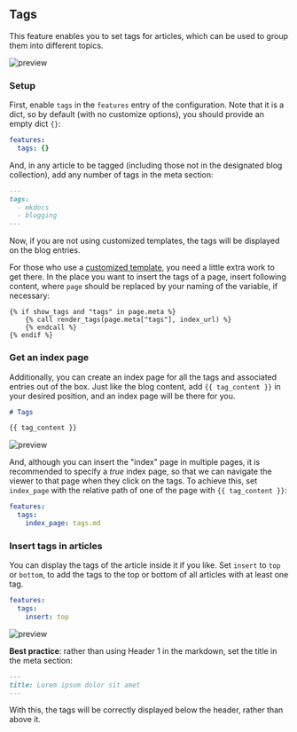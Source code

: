 ## Tags

This feature enables you to set tags for articles, which can be used to group them into different topics.

![preview](https://s2.loli.net/2021/12/03/H8wD4yY6W57TFbg.png)

### Setup

First, enable `tags` in the `features` entry of the configuration. Note that it is a dict, so by default (with no customize options), you should provide an empty dict `{}`:

```yaml title="mkdocs.yml"
features:
  tags: {}
```

And, in any article to be tagged (including those not in the designated blog collection), add any number of tags in the meta section:

```markdown title="article"
---
tags:
  - mkdocs
  - blogging
---
```

Now, if you are not using customized templates, the tags will be displayed on the blog entries.

For those who use a [customized template](template.md), you need a little extra work to get there. In the place you want to insert the tags of a page, insert following content, where `page` should be replaced by your naming of the variable, if necessary:

```jinja title="template"
{% if show_tags and "tags" in page.meta %}
    {% call render_tags(page.meta["tags"], index_url) %}
    {% endcall %}
{% endif %}
```

### Get an index page

Additionally, you can create an index page for all the tags and associated entries out of the box. Just like the blog content, add `{{ tag_content }}` in your desired position, and an index page will be there for you.

```markdown title="tags index page"
# Tags

{{ tag_content }}
```

![preview](https://s2.loli.net/2021/12/03/AudcmgG9N5HzEn4.png)

And, although you can insert the "index" page in multiple pages, it is recommended to specify a *true* index page, so that we can navigate the viewer to that page when they click on the tags. To achieve this, set `index_page` with the relative path of one of the page with `{{ tag_content }}`:

```yaml title="mkdocs.yml"
features:
  tags:
    index_page: tags.md
```

### Insert tags in articles

You can display the tags of the article inside it if you like. Set `insert` to `top` or `bottom`, to add the tags to the top or bottom of all articles with at least one tag.

```yaml title="mkdocs.yml"
features:
  tags:
    insert: top
```

![preview](https://s2.loli.net/2021/12/03/DrYHLcmbqNKQznx.png)

**Best practice**: rather than using Header 1 in the markdown, set the title in the meta section:

```markdown title="article"
---
title: Lorem ipsum dolor sit amet
---
```

With this, the tags will be correctly displayed below the header, rather than above it.
